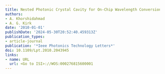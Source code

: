 ```yaml
---
title: Nested Photonic Crystal Cavity for On-Chip Wavelength Conversion
authors:
- A. Khorshidahmad
- A. G. Kirk
date: '2010-01-01'
publishDate: '2024-05-30T20:52:40.459313Z'
publication_types:
- article-journal
publication: '*Ieee Photonics Technology Letters*'
doi: 10.1109/Lpt.2010.2043945
links:
- name: URL
  url: <Go to ISI>://WOS:000276815600001
---
```

